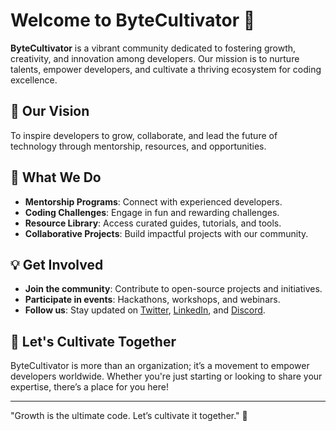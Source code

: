 # Welcome to ByteCultivator 🌱

**ByteCultivator** is a vibrant community dedicated to fostering growth, creativity, and innovation among developers. Our mission is to nurture talents, empower developers, and cultivate a thriving ecosystem for coding excellence.

## 🌟 Our Vision
To inspire developers to grow, collaborate, and lead the future of technology through mentorship, resources, and opportunities.

## 🚀 What We Do
- **Mentorship Programs**: Connect with experienced developers.
- **Coding Challenges**: Engage in fun and rewarding challenges.
- **Resource Library**: Access curated guides, tutorials, and tools.
- **Collaborative Projects**: Build impactful projects with our community.

## 💡 Get Involved
- **Join the community**: Contribute to open-source projects and initiatives.
- **Participate in events**: Hackathons, workshops, and webinars.
- **Follow us**: Stay updated on [Twitter](https://twitter.com), [LinkedIn](https://linkedin.com), and [Discord](https://discord.com).

## 🤝 Let's Cultivate Together
ByteCultivator is more than an organization; it’s a movement to empower developers worldwide. Whether you're just starting or looking to share your expertise, there’s a place for you here!

---
"Growth is the ultimate code. Let’s cultivate it together." 🌱
